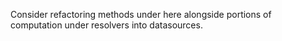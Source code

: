 Consider refactoring methods under here alongside portions of
computation under resolvers into datasources.